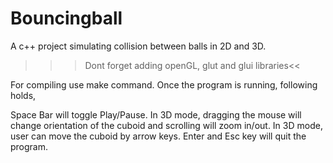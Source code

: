 # Bouncingball

A c++ project simulating collision between balls in 2D and 3D.
>>>Dont forget adding openGL, glut and glui libraries<<

For compiling use make command. Once the program is running, following holds,

Space Bar will toggle Play/Pause.
In 3D mode, dragging the mouse will change orientation of the cuboid and scrolling will zoom in/out.
In 3D mode, user can move the cuboid by arrow keys.
Enter and Esc key will quit the program.


